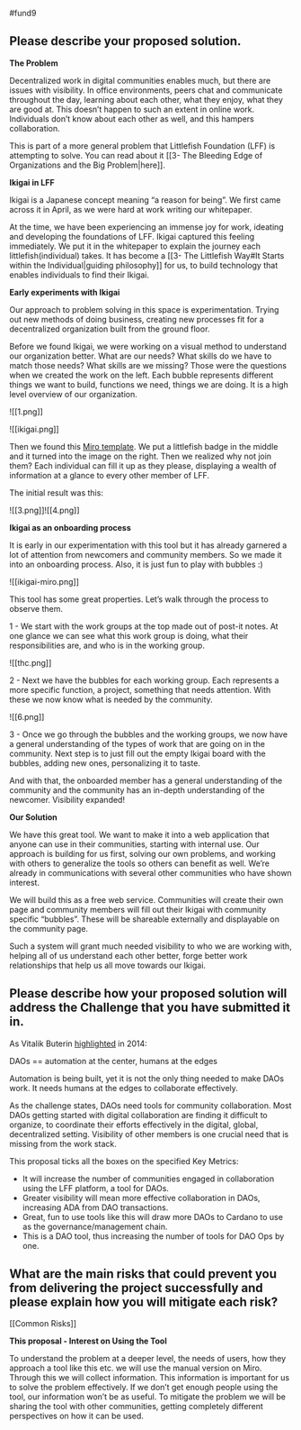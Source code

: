 #fund9 

## Please describe your proposed solution.
**The Problem**

Decentralized work in digital communities enables much, but there are issues with visibility. In office environments, peers chat and communicate throughout the day, learning about each other, what they enjoy, what they are good at. This doesn’t happen to such an extent in online work. Individuals don’t know about each other as well, and this hampers collaboration. 

  

This is part of a more general problem that Littlefish Foundation (LFF) is attempting to solve. You can read about it [[3- The Bleeding Edge of Organizations and the Big Problem|here]].

  

**Ikigai in LFF**

Ikigai is a Japanese concept meaning “a reason for being”. We first came across it in April, as we were hard at work writing our whitepaper. 

  

At the time, we have been experiencing an immense joy for work, ideating and developing the foundations of LFF. Ikigai captured this feeling immediately. We put it in the whitepaper to explain the journey each littlefish(individual) takes. It has become a [[3- The Littlefish Way#It Starts within the Individual|guiding philosophy]] for us, to build technology that enables individuals to find their Ikigai.

  

**Early experiments with Ikigai**

Our approach to problem solving in this space is experimentation. Trying out new methods of doing business, creating new processes fit for a decentralized organization built from the ground floor. 

  

Before we found Ikigai, we were working on a visual method to understand our organization better. What are our needs? What skills do we have to match those needs? What skills are we missing? Those were the questions when we created the work on the left. Each bubble represents different things we want to build, functions we need, things we are doing. It is a high level overview of our organization.

![[1.png]]

![[ikigai.png]]

Then we found this [Miro template](https://miro.com/miroverse/ikigai/). We put a littlefish badge in the middle and it turned into the image on the right. Then we realized why not join them? Each individual can fill it up as they please, displaying a wealth of information at a glance to every other member of LFF.

  

The initial result was this:

![[3.png]]![[4.png]]

**Ikigai as an onboarding process**

  

It is early in our experimentation with this tool but it has already garnered a lot of attention from newcomers and community members. So we made it into an onboarding process. Also, it is just fun to play with bubbles :)

![[ikigai-miro.png]]

This tool has some great properties. Let’s walk through the process to observe them. 

  

1 - We start with the work groups at the top made out of post-it notes. At one glance we can see what this work group is doing, what their responsibilities are, and who is in the working group.

![[thc.png]]

2 - Next we have the bubbles for each working group. Each represents a more specific function, a project, something that needs attention. With these we now know what is needed by the community.

![[6.png]]


3 - Once we go through the bubbles and the working groups, we now have a general understanding of the types of work that are going on in the community. Next step is to just fill out the empty Ikigai board with the bubbles, adding new ones, personalizing it to taste.


And with that, the onboarded member has a general understanding of the community and the community has an in-depth understanding of the newcomer. Visibility expanded!


**Our Solution**

We have this great tool. We want to make it into a web application that anyone can use in their communities, starting with internal use. Our approach is building for us first, solving our own problems, and working with others to generalize the tools so others can benefit as well. We’re already in communications with several other communities who have shown interest.

  

We will build this as a free web service. Communities will create their own page and community members will fill out their Ikigai with community specific “bubbles”. These will be shareable externally and displayable on the community page.

  

Such a system will grant much needed visibility to who we are working with, helping all of us understand each other better, forge better work relationships that help us all move towards our Ikigai.


## Please describe how your proposed solution will address the Challenge that you have submitted it in.

As Vitalik Buterin [highlighted](https://blog.ethereum.org/2014/05/06/daos-dacs-das-and-more-an-incomplete-terminology-guide/) in 2014:

DAOs == automation at the center, humans at the edges

  

Automation is being built, yet it is not the only thing needed to make DAOs work. It needs humans at the edges to collaborate effectively. 

  

As the challenge states, DAOs need tools for community collaboration. Most DAOs getting started with digital collaboration are finding it difficult to organize, to coordinate their efforts effectively in the digital, global, decentralized setting. Visibility of other members is one crucial need that is missing from the work stack.

  

This proposal ticks all the boxes on the specified Key Metrics:

-   It will increase the number of communities engaged in collaboration using the LFF platform, a tool for DAOs. 
-   Greater visibility will mean more effective collaboration in DAOs, increasing ADA from DAO transactions.
-   Great, fun to use tools like this will draw more DAOs to Cardano to use as the governance/management chain.
-   This is a DAO tool, thus increasing the number of tools for DAO Ops by one.


## What are the main risks that could prevent you from delivering the project successfully and please explain how you will mitigate each risk?
[[Common Risks]]

**This proposal - Interest on Using the Tool**

To understand the problem at a deeper level, the needs of users, how they approach a tool like this etc. we will use the manual version on Miro. Through this we will collect information. This information is important for us to solve the problem effectively. If we don’t get enough people using the tool, our information won’t be as useful. To mitigate the problem we will be sharing the tool with other communities, getting completely different perspectives on how it can be used.